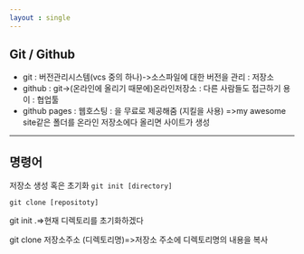 ```yaml
---
layout : single
---
```

## Git / Github

* git : 버전관리시스템(vcs 중의 하나)->소스파일에 대한 버전을 관리 : 저장소
* github : git->(온라인에 올리기 때문에)온라인저장소 : 다른 사람들도 접근하기 용이 : 협업툴
* github pages : 웹호스팅 : 을 무료로 제공해줌 (지킬을 사용) =>my awesome site같은 폴더를 온라인 저장소에다 올리면 사이트가 생성

---

## 명령어

저장소 생성 혹은 초기화
`git init [directory]`

`git clone [repositoty]`


git init .=>현재 디렉토리를 초기화하겠다

git clone 저장소주소 (디렉토리명)=>저장소 주소에 디렉토리명의 내용을 복사